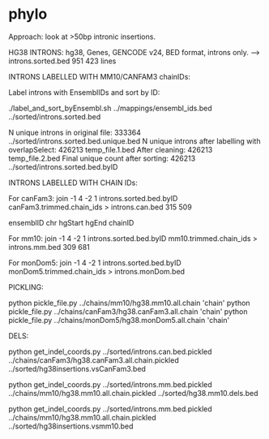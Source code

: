 # phylo

Approach: look at >50bp intronic insertions.

HG38 INTRONS: hg38, Genes, GENCODE v24, BED format, introns only.
--> introns.sorted.bed
951 423 lines

INTRONS LABELLED WITH MM10/CANFAM3 chainIDs:

Label introns with EnsemblIDs and sort by ID:

./label_and_sort_byEnsembl.sh ../mappings/ensembl_ids.bed ../sorted/introns.sorted.bed

N unique introns in original file: 
333364 ../sorted/introns.sorted.bed.unique.bed
N unique introns after labelling with overlapSelect: 
426213 temp_file.1.bed
After cleaning: 
426213 temp_file.2.bed
Final unique count after sorting: 
426213 ../sorted/introns.sorted.bed.byID

INTRONS LABELLED WITH CHAIN IDs:

For canFam3:
join -1 4 -2 1 introns.sorted.bed.byID canFam3.trimmed.chain_ids > introns.can.bed
315 509

ensemblID chr hgStart hgEnd chainID

For mm10:
join -1 4 -2 1 introns.sorted.bed.byID mm10.trimmed.chain_ids > introns.mm.bed
309 681

For monDom5:
join -1 4 -2 1 introns.sorted.bed.byID monDom5.trimmed.chain_ids > introns.monDom.bed


PICKLING:

python pickle_file.py ../chains/mm10/hg38.mm10.all.chain 'chain'
python pickle_file.py ../chains/canFam3/hg38.canFam3.all.chain 'chain'
python pickle_file.py ../chains/monDom5/hg38.monDom5.all.chain 'chain'

DELS:

python get_indel_coords.py ../sorted/introns.can.bed.pickled ../chains/canFam3/hg38.canFam3.all.chain.pickled ../sorted/hg38insertions.vsCanFam3.bed

python get_indel_coords.py ../sorted/introns.mm.bed.pickled ../chains/mm10/hg38.mm10.all.chain.pickled ../sorted/hg38.mm10.dels.bed

python get_indel_coords.py ../sorted/introns.mm.bed.pickled ../chains/mm10/hg38.mm10.all.chain.pickled ../sorted/hg38insertions.vsmm10.bed